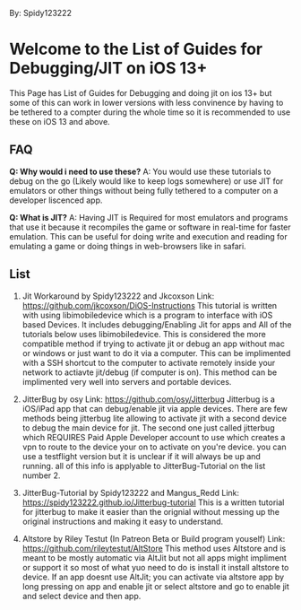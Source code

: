 By: Spidy123222
# Welcome to the List of Guides for Debugging/JIT on iOS 13+
This Page has List of Guides for Debugging and doing jit on ios 13+ but some of this can work in lower versions with less convinence by having to be tethered to a compter during the whole time so it is recommended to use these on iOS 13 and above.

## FAQ

**Q: Why would i need to use these?**
A: You would use these tutorials to debug on the go (Likely would like to keep logs somewhere) or use JIT for emulators or other things without being fully tethered to a computer on a developer liscenced app.

**Q: What is JIT?**
A: Having JIT is Required for most emulators and programs that use it because it recompiles the game or software in real-time for faster emulation. This can be useful for doing write and execution and reading for emulating a game or doing things in web-browsers like in safari.


## List

1. Jit Workaround by Spidy123222 and Jkcoxson
Link: https://github.com/jkcoxson/DiOS-Instructions
This tutorial is written with using libimobiledevice which is a program to interface with iOS based Devices. It includes debugging/Enabling Jit for apps and All of the tutorials below uses libimobiledevice. This is considered the more compatible method if trying to activate jit or debug an app without mac or windows or just want to do it via a computer. This can be implimented with a SSH shortcut to the computer to activate remotely inside your network to actiavte jit/debug (if computer is on). This method can be implimented very well into servers and portable devices.

2. JitterBug by osy
Link: https://github.com/osy/Jitterbug
Jitterbug is a iOS/iPad app that can debug/enable jit via apple devices. There are few methods being jitterbug lite allowing to activate jit with a second device to debug the main device for jit. The second one just called jitterbug which REQUIRES Paid Apple Developer account to use which creates a vpn to route to the device your on to activate on you're device. you can use a testflight version but it is unclear if it will always be up and running. all of this info is applyable to JitterBug-Tutorial on the list number 2.

3. JitterBug-Tutorial by Spidy123222 and Mangus_Redd
Link: https://spidy123222.github.io/Jitterbug-tutorial
This is a written tutorial for jitterbug to make it easier than the orignial without messing up the original instructions and making it easy to understand.

4. Altstore by Riley Testut (In Patreon Beta or Build program youself)
Link: https://github.com/rileytestut/AltStore
This method uses Altstore and is meant to be mostly automatic via AltJit but not all apps might impliment or support it so most of what yuo need to do is install it install altstore to device. If an app doesnt use AltJit; you can activate via altstore app by long pressing on app and enable jit or select altstore and go to enable jit and select device and then app.
